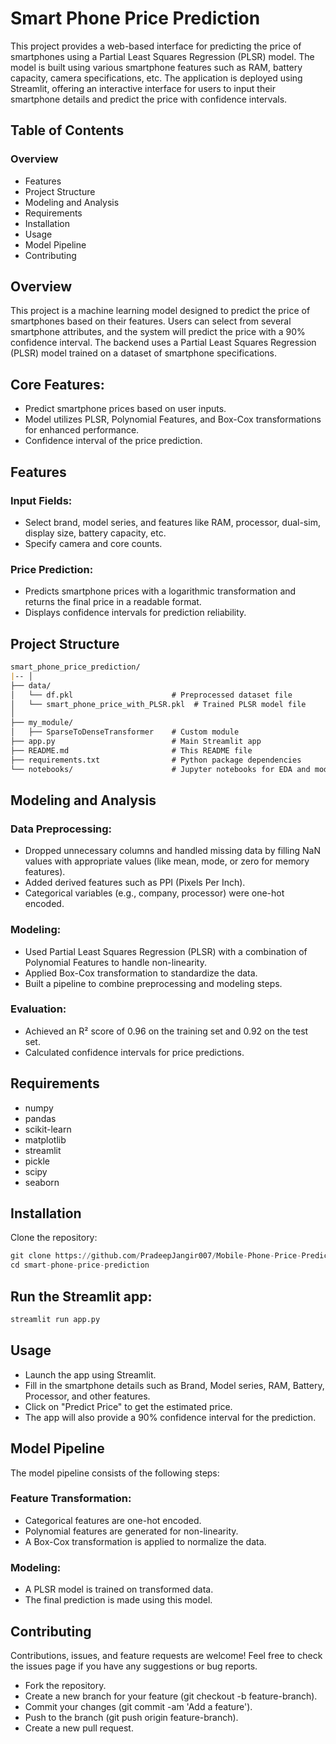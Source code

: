 # Smart Phone Price Prediction
This project provides a web-based interface for predicting the price of smartphones using a Partial Least Squares Regression (PLSR) model. The model is built using various smartphone features such as RAM, battery capacity, camera specifications, etc. The application is deployed using Streamlit, offering an interactive interface for users to input their smartphone details and predict the price with confidence intervals.

## Table of Contents
### Overview
- Features
- Project Structure
- Modeling and Analysis
- Requirements
- Installation
- Usage
- Model Pipeline
- Contributing

## Overview
This project is a machine learning model designed to predict the price of smartphones based on their features. Users can select from several smartphone attributes, and the system will predict the price with a 90% confidence interval. The backend uses a Partial Least Squares Regression (PLSR) model trained on a dataset of smartphone specifications.

## Core Features:
- Predict smartphone prices based on user inputs.
- Model utilizes PLSR, Polynomial Features, and Box-Cox transformations for enhanced performance.
- Confidence interval of the price prediction.
## Features
### Input Fields:
- Select brand, model series, and features like RAM, processor, dual-sim, display size, battery capacity, etc.
- Specify camera and core counts.
### Price Prediction:
- Predicts smartphone prices with a logarithmic transformation and returns the final price in   a readable format.
- Displays confidence intervals for prediction reliability.
## Project Structure
```markdown
smart_phone_price_prediction/
|-- │
├── data/
│   └── df.pkl                      # Preprocessed dataset file
│   └── smart_phone_price_with_PLSR.pkl  # Trained PLSR model file
│
├── my_module/
│   ├── SparseToDenseTransformer    # Custom module
├── app.py                          # Main Streamlit app
├── README.md                       # This README file
├── requirements.txt                # Python package dependencies
└── notebooks/                      # Jupyter notebooks for EDA and modeling
```
## Modeling and Analysis
### Data Preprocessing:

- Dropped unnecessary columns and handled missing data by filling NaN values with appropriate     values (like mean, mode, or zero for memory features).
- Added derived features such as PPI (Pixels Per Inch).
- Categorical variables (e.g., company, processor) were one-hot encoded.
### Modeling:

- Used Partial Least Squares Regression (PLSR) with a combination of Polynomial Features to     handle non-linearity.
- Applied Box-Cox transformation to standardize the data.
- Built a pipeline to combine preprocessing and modeling steps.
### Evaluation:

- Achieved an R² score of 0.96 on the training set and 0.92 on the test set.
- Calculated confidence intervals for price predictions.
## Requirements
- numpy
- pandas
- scikit-learn
- matplotlib
- streamlit
- pickle
- scipy
- seaborn
## Installation
Clone the repository:
```python
git clone https://github.com/PradeepJangir007/Mobile-Phone-Price-Prediction.git
cd smart-phone-price-prediction
```
## Run the Streamlit app:
```python
streamlit run app.py
```
## Usage
- Launch the app using Streamlit.
- Fill in the smartphone details such as Brand, Model series, RAM, Battery, Processor, and other features.
- Click on "Predict Price" to get the estimated price.
- The app will also provide a 90% confidence interval for the prediction.
## Model Pipeline
The model pipeline consists of the following steps:

### Feature Transformation:
- Categorical features are one-hot encoded.
- Polynomial features are generated for non-linearity.
- A Box-Cox transformation is applied to normalize the data.
###  Modeling:
- A PLSR model is trained on transformed data.
- The final prediction is made using this model.
## Contributing
Contributions, issues, and feature requests are welcome! Feel free to check the issues page if you have any suggestions or bug reports.

- Fork the repository.
- Create a new branch for your feature (git checkout -b feature-branch).
- Commit your changes (git commit -am 'Add a feature').
- Push to the branch (git push origin feature-branch).
- Create a new pull request.
